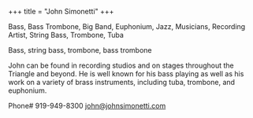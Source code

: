 +++
title = "John Simonetti"
+++

Bass, Bass Trombone, Big Band, Euphonium, Jazz, Musicians, Recording Artist, String Bass, Trombone, Tuba

<!--more-->

Bass, string bass, trombone, bass trombone

John can be found in recording studios and on stages throughout the Triangle and beyond. He is well known for his bass playing as well as his work on a variety of brass instruments, including tuba, trombone, and euphonium.

Phone# 919-949-8300
john@johnsimonetti.com


